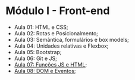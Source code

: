 # Módulo I - Front-end

 - Aula 01: HTML e CSS;
 - Aula 02: Rotas e Posicionalmento;
 - Aula 03: Semântica, formulários e box models;
 - Aula 04: Unidades relativas e Flexbox;
 - Aula 05: Bootstrap;
 - Aula 06: Git e JS;
 - [Aula 07: Funções JS e HTML](https://github.com/majutre/exercicios-dh/tree/master/aula-07);
 - [Aula 08: DOM e Eventos](https://github.com/majutre/exercicios-dh/tree/master/aula-08/);


